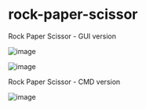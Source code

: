 # rock-paper-scissor
Rock Paper Scissor - GUI version

![image](https://user-images.githubusercontent.com/116017011/205663548-562de496-3f62-4cee-97e0-1bf131551a70.png)

![image](https://user-images.githubusercontent.com/116017011/205663600-53932437-adda-4503-9443-ef72794f3e49.png)

Rock Paper Scissor - CMD version

![image](https://user-images.githubusercontent.com/116017011/205663911-17390f3e-fc49-4e0e-9f15-3b3b82f6f964.png)

